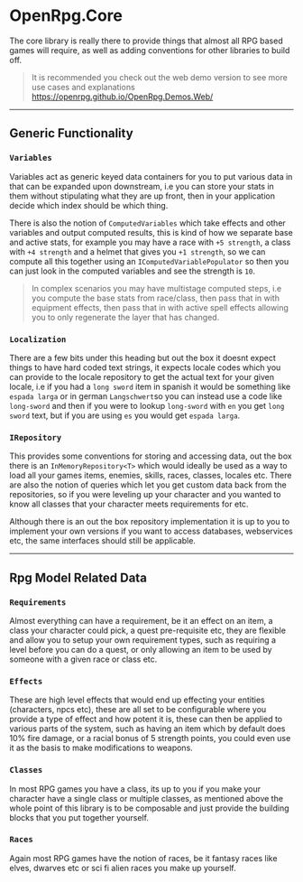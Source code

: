 
# OpenRpg.Core

The core library is really there to provide things that almost all RPG based games will require, as well as adding conventions for other libraries to build off.

> It is recommended you check out the web demo version to see more use cases and explanations https://openrpg.github.io/OpenRpg.Demos.Web/

--- 

## Generic Functionality

### `Variables`

Variables act as generic keyed data containers for you to put various data in that can be expanded upon downstream, i.e you can store your stats in them without stipulating what they are up front, then in your application decide which index should be which thing.

There is also the notion of `ComputedVariables` which take effects and other variables and output computed results, this is kind of how we separate base and active stats, for example you may have a race with `+5 strength`, a class with `+4 strength` and a helmet that gives you `+1 strength`, so we can compute all this together using an `IComputedVariablePopulator` so then you can just look in the computed variables and see the strength is `10`.

> In complex scenarios you may have multistage computed steps, i.e you compute the base stats from race/class, then pass that in with equipment effects, then pass that in with active spell effects allowing you to only regenerate the layer that has changed.

### `Localization`

There are a few bits under this heading but out the box it doesnt expect things to have hard coded text strings, it expects locale codes which you can provide to the locale repository to get the actual text for your given locale, i.e if you had a `long sword` item in spanish it would be something like `espada larga` or in german `Langschwert`so you can instead use a code like `long-sword` and then if you were to lookup `long-sword` with `en` you get `long sword` text, but if you are using `es` you would get `espada larga`.

### `IRepository`

This provides some conventions for storing and accessing data, out the box there is an `InMemoryRepository<T>` which would ideally be used as a way to load all your games items, enemies, skills, races, classes, locales etc. There are also the notion of queries which let you get custom data back from the repositories, so if you were leveling up your character and you wanted to know all classes that your character meets requirements for etc.

Although there is an out the box repository implementation it is up to you to implement your own versions if you want to access databases, webservices etc, the same interfaces should still be applicable.

---

## Rpg Model Related Data

### `Requirements`

Almost everything can have a requirement, be it an effect on an item, a class your character could pick, a quest pre-requisite etc, they are flexible and allow you to setup your own requirement types, such as requiring a level before you can do a quest, or only allowing an item to be used by someone with a given race or class etc.

### `Effects`

These are high level effects that would end up effecting your entities (characters, npcs etc), these are all set to be configurable where you provide a type of effect and how potent it is, these can then be applied to various parts of the system, such as having an item which by default does 10% fire damage, or a racial bonus of 5 strength points, you could even use it as the basis to make modifications to weapons.

### `Classes`

In most RPG games you have a class, its up to you if you make your character have a single class or multiple classes, as mentioned above the whole point of this library is to be composable and just provide the building blocks that you put together yourself.

### `Races`

Again most RPG games have the notion of races, be it fantasy races like elves, dwarves etc or sci fi alien races you make up yourself.
